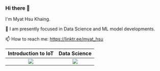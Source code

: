 ### Hi there 👋

I'm Myat Hsu Khaing.
 
 🌱 I am presently focused in Data Science and ML model developments.
 
 📫 How to reach me: https://linktr.ee/myat_hsu
 
<div align="center">

|Introduction to IoT| Data Science|
|:--------:| :-----------:|
| <img src="https://images.credly.com/size/100x100/images/fce226c2-0f13-4e17-b60c-24fa6ffd88cb/Intro2IoT.png"/> | <img src="https://images.credly.com/size/100x100/images/b38a42e0-dc58-4ce2-b6c0-28d978e8aaad/image.png"/> |
</div>
